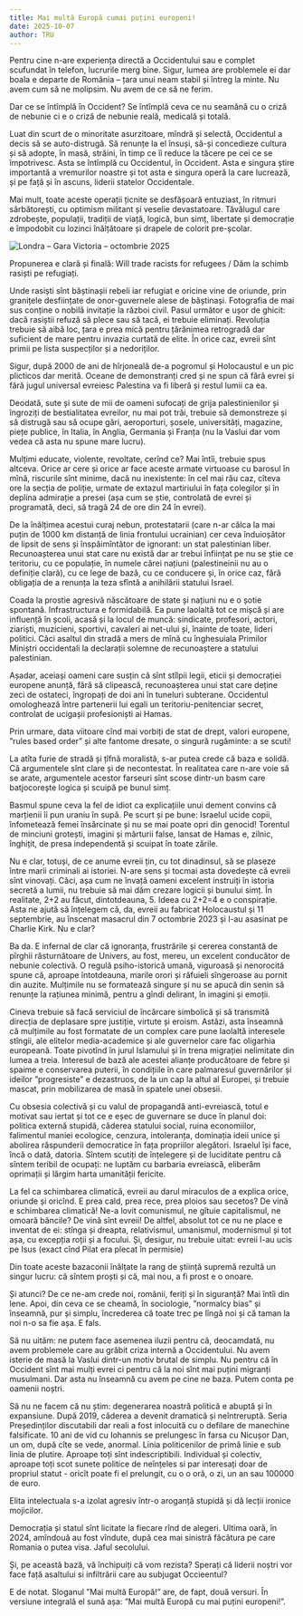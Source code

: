 ```yaml
---
title: Mai multă Europă cumai puțini europeni!
date: 2025-10-07
author: TRU
---
```

Pentru cine n-are experiența directă a Occidentului sau e complet scufundat în telefon, lucrurile merg bine. Sigur, lumea are problemele ei dar boala e departe de România – țara unui neam stabil și întreg la minte. Nu avem cum să ne molipsim. Nu avem de ce să ne ferim.

Dar ce se întîmplă în Occident? Se întîmplă ceva ce nu seamănă cu o criză de nebunie ci e o criză de nebunie reală, medicală și totală.

Luat din scurt de o minoritate asurzitoare, mîndră și selectă, Occidentul a decis să se auto-distrugă. Să renunțe la el însuși, să-și concedieze cultura și să adopte, în masă, străini, în timp ce îi reduce la tăcere pe cei ce se împotrivesc. Asta se întîmplă cu Occidentul, în Occident. Asta e singura știre importantă a vremurilor noastre și tot asta e singura operă la care lucrează, și pe față și în ascuns, liderii statelor Occidentale.

Mai mult, toate aceste operații țicnite se desfășoară entuziast, în ritmuri sărbătorești, cu optimism militant și veselie devastatoare. Tăvălugul care zdrobește, populații, tradiții de viață, logică, bun simț, libertate și democrație  e împodobit cu lozinci înălțătoare și drapele de colorit pre-școlar.

![](/images/uploads/foto.jpg "Londra – Gara Victoria – octombrie 2025")

Propunerea e clară și finală: Will trade racists for refugees / Dăm la schimb rasiști pe refugiați.

Unde rasiști sînt băștinașii rebeli iar refugiat e oricine vine de oriunde, prin granițele desființate de onor-guvernele alese de băștinași. Fotografia de mai sus conține o nobilă invitație la război civil. Pasul următor e ușor de ghicit: dacă rasiștii refuză să plece sau să tacă, ei trebuie eliminați. Revoluția trebuie să aibă loc, țara e prea mică pentru țărănimea retrogradă dar suficient de mare pentru invazia curtată de elite. În orice caz, evreii sînt primii pe lista suspecților și a nedoriților.

Sigur, după 2000 de ani de hîrjoneală de-a pogromul și Holocaustul e un pic plicticos dar merită. Oceane de demonstranți cred și ne spun că fără evrei și fără jugul universal evreiesc Palestina va fi liberă și restul lumii ca ea.  

Deodată, sute și sute de mii de oameni sufocați de grija palestinienilor și îngroziți de bestialitatea evreilor, nu mai pot trăi, trebuie să demonstreze și să distrugă sau să ocupe gări, aeroporturi, șosele, universități, magazine, piețe publice, în Italia, în Anglia, Germania și Franța (nu la Vaslui dar vom vedea că asta nu spune mare lucru).

Mulțimi educate, violente, revoltate, cerînd ce? Mai întîi, trebuie spus altceva. Orice ar cere și orice ar face aceste armate virtuoase cu barosul în mînă, riscurile sînt minime, dacă nu inexistente: în cel mai rău caz, cîteva ore la secția de poliție, urmate de extazul martiriului în fața colegilor și în deplina admirație a presei (așa cum se știe, controlată de evrei și programată, deci, să tragă 24 de ore din 24 în evrei).

De la înălțimea acestui curaj nebun, protestatarii (care n-ar călca la mai puțin de 1000 km distanță de linia frontului ucrainian) cer ceva înduioșător de lipsit de sens și înspăimîntător de ignorant: un stat palestinian liber. Recunoașterea unui stat care nu există dar ar trebui înființat pe nu se știe ce teritoriu, cu ce populație, în numele cărei națiuni (palestineinii nu au o definiție clară), cu ce lege de bază, cu ce conducere și, în orice caz, fără obligația de a renunța la teza sfîntă a anihilării statului Israel.

Coada la prostie agresivă născătoare de state și națiuni nu e o șotie spontană. Infrastructura e formidabilă. Ea pune laolaltă tot ce mișcă și are influență în școli, acasă și la locul de muncă: sindicate, profesori, actori, ziariști, muzicieni, sportivi, cavaleri ai net-ului și, înainte de toate, lideri politici. Căci asaltul din stradă a mers de mînă cu înghesuiala Primilor Miniștri occidentali la declarații solemne de recunoaștere a statului palestinian.

Așadar, aceiași oameni care susțin că sînt stîlpii legii, eticii și democrației europene anunță, fără să clipească, recunoașterea unui stat care deține zeci de ostateci, îngropați de doi ani în tuneluri subterane. Occidentul omologhează între partenerii lui egali un teritoriu-penitenciar secret, controlat de ucigașii profesioniști ai Hamas.

Prin urmare, data viitoare cînd mai vorbiți de stat de drept, valori europene, ”rules based order” și alte fantome dresate, o singură rugăminte: a se scuti!

La atîta furie de stradă și țîfnă moralistă, s-ar putea crede că baza e solidă. Că argumentele sînt clare și de necontestat. În realitatea care n-are voie să se arate, argumentele acestor farseuri sînt scose dintr-un basm care batjocorește logica și scuipă pe bunul simț.

Basmul spune ceva la fel de idiot ca explicațiile unui dement convins că marțienii îi pun uraniu în supă. Pe scurt și pe bune: Israelul ucide copii, înfometează femei însărcinate și nu se mai poate opri din genocid! Torentul de minciuni grotești, imagini și mărturii false, lansat de Hamas e, zilnic, înghițit, de presa independentă și scuipat în toate zările.

Nu e clar, totuși, de ce anume evreii țin, cu tot dinadinsul, să se plaseze între marii criminali ai istoriei. N-are sens și tocmai asta dovedește că evreii sînt vinovați. Căci, așa cum ne învață oameni excelent instruiți în istoria secretă a lumii, nu trebuie să mai dăm crezare logicii și bunului simț. În realitate, 2+2 au făcut, dintotdeauna, 5. Ideea cu 2+2=4 e o conspirație. Asta ne ajută să înțelegem că, da, evreii au fabricat Holocaustul și 11 septembrie, au înscenat masacrul din 7 octombrie 2023 și l-au asasinat pe Charlie Kirk. Nu e clar?

Ba da. E infernal de clar că ignoranța, frustrările și cererea constantă de pîrghii răsturnătoare de Univers, au fost, mereu, un excelent conducător de nebunie colectivă. O regulă psiho-istorică umană, viguroasă și nenorocită spune că, aproape întotdeauna, marile orori și răfuieli sîngeroase au pornit din auzite. Mulțimile nu se formatează singure și nu se apucă din senin să renunțe la rațiunea minimă, pentru a gîndi delirant, în imagini și emoții.

Cineva trebuie să facă serviciul de încărcare simbolică și să transmită direcția de deplasare spre justiție, virtute și eroism. Astăzi, asta înseamnă că mulțimile au fost formatate de un complex care pune laolaltă interesele stîngii, ale elitelor media-academice și ale guvernelor care fac oligarhia europeană. Toate pivotînd în jurul Islamului și în trena migrației nelimitate din lumea a treia. Interesul de bază ale acestei alianțe producătoare de febre și spaime e conservarea puterii, în condițiile în care palmaresul guvernărilor și ideilor ”progresiste” e dezastruos, de la un cap la altul al Europei, și trebuie mascat, prin mobilizarea de masă în spatele unei obsesii.

Cu obsesia colectivă și cu valul de propagandă anti-evreiască, totul e motivat sau iertat și tot ce e eșec de guvernare se duce în planul doi: politica externă stupidă, căderea statului social, ruina economiilor, falimentul maniei ecologice, cenzura, intoleranța, dominația ideii unice și abolirea răspunderii democratice în fața propriilor alegători. Israelul își face, încă o dată, datoria. Sîntem scutiți de înțelegere și de luciditate pentru că sîntem teribil de ocupați: ne luptăm cu barbaria evreiască, eliberăm oprimații și lărgim harta umanității fericite.

La fel ca schimbarea climatică, evreii au darul miraculos de a explica orice, oriunde și oricînd. E prea cald, prea rece, prea ploios sau secetos? De vină e schimbarea climatică! Ne-a lovit comunismul, ne gîtuie capitalismul, ne omoară băncile? De vină sînt evreii! De altfel, absolut tot ce nu ne place e inventat de ei: stînga și dreapta, relativismul, umanismul, modernismul și tot așa, cu excepția roții și a focului. Și, desigur, nu trebuie uitat: evreii l-au ucis pe Isus (exact cînd Pilat era plecat în permisie)

Din toate aceste bazaconii înălțate la rang de știință supremă rezultă un singur lucru: că sîntem proști și că, mai nou, a fi prost e o onoare.

Și atunci? De ce ne-am crede noi, românii, feriți și în siguranță? Mai întîi din lene. Apoi, din ceva ce se cheamă, în sociologie, ”normalcy bias” și înseamnă, pur și simplu, încrederea că toate trec pe lîngă noi și că taman la noi n-o sa fie așa. E fals.

Să nu uităm: ne putem face asemenea iluzii pentru că, deocamdată, nu avem problemele care au grăbit criza internă a Occidentului. Nu avem isterie de masă la Vaslui dintr-un motiv brutal de simplu. Nu pentru că în Occident sînt mai mulți evrei ci pentru că la noi sînt mai puțini migranți musulmani. Dar asta nu înseamnă cu avem pe cine ne baza. Putem conta pe oamenii noștri.

Să nu ne facem că nu știm: degenerarea noastră politică e abuptă și în expansiune. După 2019, căderea a devenit dramatică și neîntreruptă. Seria Președinților discutabili dar reali a fost inlocuită cu o defilare de manechine falsificate. 10 ani de vid cu Iohannis se prelungesc în farsa cu Nicușor Dan, un om, după cîte se vede, anormal. Linia politicenilor de primă linie e sub linia de plutire. Aproape toți sînt indescriptibili. Individual și colectiv, aproape toți scot sunete politice de neînțeles si par interesați doar de propriul statut - oricît poate fi el prelungit, cu o o oră, o zi, un an sau 100000 de euro.

Elita intelectuala s-a izolat agresiv într-o aroganță stupidă și dă lecții ironice mojicilor.

Democrația și statul sînt licitate la fiecare rînd de alegeri. Ultima oară, în 2024, amîndouă au fost vîndute, după cea mai sinistră făcătura pe care Romania o putea visa. Jaful secolului.

Și, pe această bază, vă închipuiți că vom rezista? Sperați că liderii noștri vor face față asaltului si infiltrării care au subjugat Occieentul?

E de notat. Sloganul ”Mai multă Europă!” are, de fapt, două versuri. În versiune integrală el sună așa: ”Mai multă Europă cu mai puțini europeni!”.
